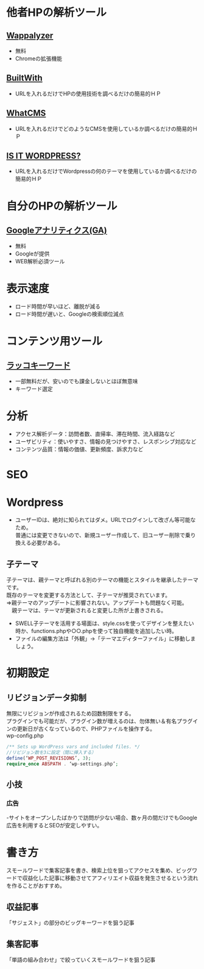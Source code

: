 # 他者HPの解析ツール
## [Wappalyzer](https://www.wappalyzer.com/)
- 無料
- Chromeの拡張機能
## [BuiltWith](https://builtwith.com/)
- URLを入れるだけでHPの使用技術を調べるだけの簡易的ＨＰ
## [WhatCMS](https://whatcms.org/)
- URLを入れるだけでどのようなCMSを使用しているか調べるだけの簡易的ＨＰ
## [IS IT WORDPRESS?](https://www.isitwp.com/)
- URLを入れるだけでWordpressの何のテーマを使用しているか調べるだけの簡易的ＨＰ

# 自分のHPの解析ツール
## [Googleアナリティクス(GA)]()
- 無料
- Googleが提供
- WEB解析必須ツール

# 表示速度
- ロード時間が早いほど、離脱が減る
- ロード時間が遅いと、Googleの検索順位減点

# コンテンツ用ツール
## [ラッコキーワード](https://rakkokeyword.com/)
- 一部無料だが、安いのでも課金しないとほぼ無意味
- キーワード選定

# 分析
- アクセス解析データ：訪問者数、直帰率、滞在時間、流入経路など
- ユーザビリティ：使いやすさ、情報の見つけやすさ、レスポンシブ対応など
- コンテンツ品質：情報の価値、更新頻度、訴求力など

# SEO
# Wordpress
- ユーザーIDは、絶対に知られてはダメ。URLでログインして改ざん等可能なため。  
  普通には変更できないので、新規ユーザー作成して、旧ユーザー削除で乗り換える必要がある。
## 子テーマ
子テーマは、親テーマと呼ばれる別のテーマの機能とスタイルを継承したテーマです。  
既存のテーマを変更する方法として、子テーマが推奨されています。  
⇒親テーマのアップデートに影響されない。アップデートも問題なく可能。  
　親テーマは、テーマが更新されると変更した所が上書きされる。
- SWELL子テーマを活用する場面は、style.cssを使ってデザインを整えたい時か、functions.phpや○○.phpを使って独自機能を追加したい時。
- ファイルの編集方法は「外観」→「テーマエディターファイル」に移動しましょう。

# 初期設定
## リビジョンデータ抑制
無限にリビジョンが作成されるため回数制限をする。  
プラグインでも可能だが、プラグイン数が増えるのは、勿体無い＆有名プラグインの更新日が古くなっているので、PHPファイルを操作する。  
wp-config.php
```PHP
/** Sets up WordPress vars and included files. */
//リビジョン数を3に設定（間に挿入する）
define(‘WP_POST_REVISIONS’, 3);
require_once ABSPATH . ‘wp-settings.php’;
```

## 小技
### 広告
-サイトをオープンしたばかりで訪問が少ない場合、数ヶ月の間だけでもGoogle広告を利用するとSEOが安定しやすい。

# 書き方
スモールワードで集客記事を書き、検索上位を狙ってアクセスを集め、ビッグワードで収益化した記事に移動させてアフィリエイト収益を発生させるという流れを作ることがおすすめ。
## 収益記事
「サジェスト」の部分のビッグキーワードを狙う記事
## 集客記事
「単語の組み合わせ」で絞っていくスモールワードを狙う記事
